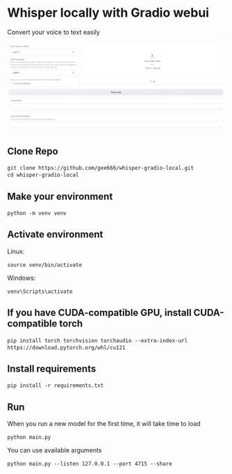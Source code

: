 # Whisper locally with Gradio webui
Convert your voice to text easily

![preview](./gradio_transcribe.png)

## Clone Repo
```
git clone https://github.com/gee666/whisper-gradio-local.git
cd whisper-gradio-local
```

## Make your environment
```
python -m venv venv
```
## Activate environment

Linux:
```
source venv/bin/activate
```
Windows:
```
venv\Scripts\activate
```

## If you have CUDA-compatible GPU, install CUDA-compatible torch
```
pip install torch torchvision torchaudio --extra-index-url https://download.pytorch.org/whl/cu121
```


## Install requirements
```
pip install -r requirements.txt
```

## Run

When you run a new model for the first time, it will take time to load


```
python main.py
```

You can use available arguments
```
python main.py --listen 127.0.0.1 --port 4715 --share
```
